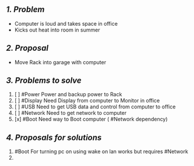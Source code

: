 
## *1. Problem*

- Computer is loud and takes space in office
- Kicks out heat into room in summer

## *2. Proposal*

- Move Rack into garage with computer


## *3. Problems to solve*

1. [ ] #Power Power and backup power to Rack
2. [ ] #Display Need Display from computer to Monitor in office
3. [ ] #USB Need to get USB data and control from computer to office
4. [ ] #Network Need to get network to computer
5. [x] #Boot Need way to Boot computer ( #Network dependency)

## *4. Proposals for solutions*

1. #Boot For turning pc on using wake on lan works but requires #Network 
2. 